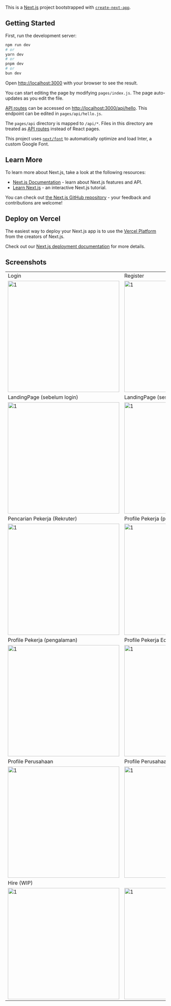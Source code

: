 This is a [Next.js](https://nextjs.org/) project bootstrapped with [`create-next-app`](https://github.com/vercel/next.js/tree/canary/packages/create-next-app).

## Getting Started

First, run the development server:

```bash
npm run dev
# or
yarn dev
# or
pnpm dev
# or
bun dev
```

Open [http://localhost:3000](http://localhost:3000) with your browser to see the result.

You can start editing the page by modifying `pages/index.js`. The page auto-updates as you edit the file.

[API routes](https://nextjs.org/docs/api-routes/introduction) can be accessed on [http://localhost:3000/api/hello](http://localhost:3000/api/hello). This endpoint can be edited in `pages/api/hello.js`.

The `pages/api` directory is mapped to `/api/*`. Files in this directory are treated as [API routes](https://nextjs.org/docs/api-routes/introduction) instead of React pages.

This project uses [`next/font`](https://nextjs.org/docs/basic-features/font-optimization) to automatically optimize and load Inter, a custom Google Font.

## Learn More

To learn more about Next.js, take a look at the following resources:

- [Next.js Documentation](https://nextjs.org/docs) - learn about Next.js features and API.
- [Learn Next.js](https://nextjs.org/learn) - an interactive Next.js tutorial.

You can check out [the Next.js GitHub repository](https://github.com/vercel/next.js/) - your feedback and contributions are welcome!

## Deploy on Vercel

The easiest way to deploy your Next.js app is to use the [Vercel Platform](https://vercel.com/new?utm_medium=default-template&filter=next.js&utm_source=create-next-app&utm_campaign=create-next-app-readme) from the creators of Next.js.

Check out our [Next.js deployment documentation](https://nextjs.org/docs/deployment) for more details.

## Screenshots

<table>
  <tr>
    <td>Login</td>
    <td>Register</td>
  </tr>
  <tr>
    <td><img width="350px" src="https://github.com/yohansky/Fe-HireJob-Next/assets/69236028/749da462-dd84-4a39-a461-ac1cbfb6bcd3" border="0" alt="1"/></td>
    <td><img width="350px" src="https://github.com/yohansky/Fe-HireJob-Next/assets/69236028/fad3daea-554a-42b8-b6a1-b27e2c234c1f" border="0" alt="1"/></td>
  </tr>
  <tr>
    <td>LandingPage (sebelum login)</td>
    <td>LandingPage (sesudah login)</td>
  </tr>
  <tr>
    <td><img width="350px" src="https://github.com/yohansky/Fe-HireJob-Next/assets/69236028/0d726535-1835-4edf-acf1-5aa388d22146" border="0" alt="1"/></td>
    <td><img width="350px" src="https://github.com/yohansky/Fe-HireJob-Next/assets/69236028/d1d8eadb-8ba5-4b99-9b85-a98093a50778" border="0" alt="1"/></td>
  </tr>
  <tr>
    <td>Pencarian Pekerja (Rekruter)</td>
    <td>Profile Pekerja (portofolio)</td>
  </tr>
  <tr>
    <td><img width="350px" src="https://github.com/yohansky/Fe-HireJob-Next/assets/69236028/8d4e94f2-0b13-43d3-b4ed-df1775b46b92" border="0" alt="1"/></td>
    <td><img width="350px" src="https://github.com/yohansky/Fe-HireJob-Next/assets/69236028/4b81e0b8-1a6f-41f9-a8e8-03ae89eae290" border="0" alt="1"/></td>
  </tr>
  <tr>
    <td>Profile Pekerja (pengalaman)</td>
    <td>Profile Pekerja Edit</td>
  </tr>
  <tr>
    <td><img width="350px" src="https://github.com/yohansky/Fe-HireJob-Next/assets/69236028/2c75d1eb-3064-4c73-babe-fa03cad7b0a8"border="0" alt="1"/></td>
    <td><img width="350px" src="https://github.com/yohansky/Fe-HireJob-Next/assets/69236028/facf7141-f8ca-49b6-a5a2-ebbf5d560697" border="0" alt="1"/></td>
  </tr>
  <tr>
    <td>Profile Perusahaan</td>
    <td>Profile Perusahaan Edit</td>
  </tr>
  <tr>
    <td><img width="350px" src="https://github.com/yohansky/Fe-HireJob-Next/assets/69236028/600ee873-a25d-4970-88e1-2fca2f9a32ae" border="0" alt="1"/></td>
    <td><img width="350px" src="https://github.com/yohansky/Fe-HireJob-Next/assets/69236028/1148d865-61cb-449b-9ec5-dc1dc2ed6952" border="0" alt="1"/></td>
  </tr>
  <tr>
    <td>Hire (WIP)</td>
    <td></td>
  </tr>
  <tr>
    <td><img width="350px" src="https://github.com/yohansky/Fe-HireJob-Next/assets/69236028/ec131cb6-d73b-44f0-9482-e84c3a3504aa" border="0" alt="1"/></td>
    <td><img width="350px" src="" border="0" alt="1"/></td>
  </tr>
</table>
